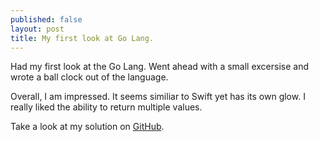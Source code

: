 ```yaml
---
published: false
layout: post
title: My first look at Go Lang.
---
```


Had my first look at the Go Lang. Went ahead with a small excersise and wrote a ball clock out of the language.

Overall, I am impressed.  It seems similiar to Swift yet has its own glow.  I really liked the ability to return multiple values.

Take a look at my solution on [GitHub](https://github.com/bradyclifford/BallClock).
